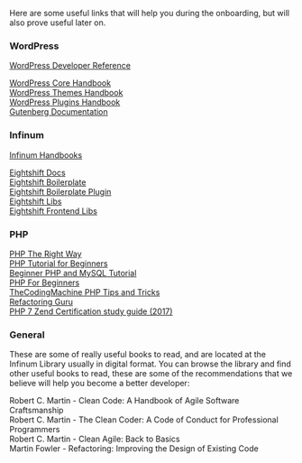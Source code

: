 Here are some useful links that will help you during the onboarding, but will also prove useful later on.

### WordPress

[WordPress Developer Reference](https://developer.wordpress.org/reference/)

[WordPress Core Handbook](https://make.wordpress.org/core/handbook/)  
[WordPress Themes Handbook](https://make.wordpress.org/themes/handbook/)  
[WordPress Plugins Handbook](https://make.wordpress.org/plugins/handbook/)  
[Gutenberg Documentation](https://developer.wordpress.org/block-editor/)  


### Infinum

[Infinum Handbooks](https://handbook.infinum.co/)

[Eightshift Docs](https://eightshift.com/)  
[Eightshift Boilerplate](https://github.com/infinum/eightshift-boilerplate)  
[Eightshift Boilerplate Plugin](https://github.com/infinum/eightshift-boilerplate-plugin)  
[Eightshift Libs](https://github.com/infinum/eightshift-libs)  
[Eightshift Frontend Libs](https://github.com/infinum/eightshift-frontend-libs)  

### PHP

[PHP The Right Way](https://phptherightway.com/)  
[PHP Tutorial for Beginners](https://www.guru99.com/php-tutorials.html)  
[Beginner PHP and MySQL Tutorial](https://www.udemy.com/course/php-mysql-tutorial/)  
[PHP For Beginners](https://www.udemy.com/course/php-for-beginners-/)  
[TheCodingMachine PHP Tips and Tricks](https://bestpractices.thecodingmachine.com/php/development_environment.html)  
[Refactoring Guru](https://refactoring.guru/)  
[PHP 7 Zend Certification study guide (2017)](https://www.php-books.com/book/php-7-zend-certification-study-guide-ace-the-zce-2017-php-exam)  

### General

These are some of really useful books to read, and are located at the Infinum Library usually in digital format. You can browse the library and find other useful books to read, these are some of the recommendations that we believe will help you become a better developer:

Robert C. Martin - Clean Code: A Handbook of Agile Software Craftsmanship  
Robert C. Martin - The Clean Coder: A Code of Conduct for Professional Programmers  
Robert C. Martin - Clean Agile: Back to Basics  
Martin Fowler - Refactoring: Improving the Design of Existing Code  


